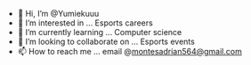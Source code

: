 - 👋 Hi, I’m @Yumiekuuu
- 👀 I’m interested in ... Esports careers
- 🌱 I’m currently learning ...  Computer science 
- 💞️ I’m looking to collaborate on ... Esports events 
- 📫 How to reach me ... email @montesadrian564@gmail.com
  

<!---
Yumiekuuu/Yumiekuuu is a ✨ special ✨ repository because its `README.md` (this file) appears on your GitHub profile.
You can click the Preview link to take a look at your changes.
--->
